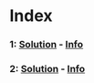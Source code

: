 # Index

### 1: [Solution](challenges/Google/problem1/Solution.java) - [Info](challenges/Google/problem1/README.md)

### 2: [Solution](challenges/Uber/problem2/solution.py) - [Info](challenges/Uber/problem2/README.md)